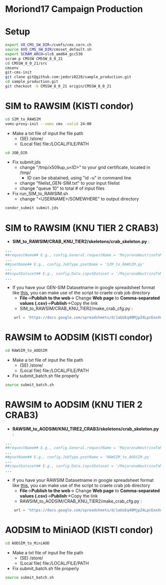 Moriond17 Campaign Production
====

# Setup
```bash
export VO_CMS_SW_DIR=/cvmfs/cms.cern.ch
source $VO_CMS_SW_DIR/cmsset_default.sh
export SCRAM_ARCH=slc6_amd64_gcc530
scram p CMSSW CMSSW_8_0_21
cd CMSSW_8_0_21/src
cmsenv
git-cms-init
git clone git@github.com:jedori0228/sample_production.git
cd sample_production.git
git checkout -b CMSSW_8_0_21 origin/CMSSW_8_0_21
```

# SIM to RAWSIM (KISTI condor)
```bash
cd SIM_to_RAWSIM
voms-proxy-init --voms cms -valid 24:00
```
* Make a txt file of input lhe file path
  * (SE)  /store/<SOMEWHERE>
  * (Local file) file:/LOCAL/FILE/PATH
```bash
cd JOB_DIR
```
* Fix submit.jds
  * change "/tmp/x509up_u\<ID\>" to your grid certificate, located in /tmp/
    * ID can be obatained, using "id -u" in command line
  * change "filelist_GEN-SIM.txt" to your input filelist
  * change "queue 10" to total # of input files
* Fix run_SIM_to_RAWSIM.sh
  * change "\<USERNAME\>/SOMEWHERE" to output directory
```bash
condor_submit submit.jds
```

# SIM to RAWSIM (KNU TIER 2 CRAB3)

* **SIM_to_RAWSIM/CRAB_KNU_TIER2/skeletons/crab_skeleton.py** :
```python
...
##requestName## E.g., config.General.requestName = 'MajoranaNeutrinoToMuMuMu_M-40_CMSSW_8_0_21_RAWSIM'
...
##psetName## E.g., config.JobType.psetName = 'SIM_to_RAWSIM.py'
...
##inputDataset## E.g., config.Data.inputDataset = '/MajoranaNeutrinoToMuMuMu_M-150/jskim-CMSSW_7_1_18_GEN-SIM-c2345211336d5844e3ea1a8a7fbfc845/USER'
...
```
* If you have your GEN-SIM Datasetname in google spreadsheet format like [this](https://docs.google.com/spreadsheets/d/1aUoEq40MjpZ4LpcEoxXdd9-prrDmJkWWgeKPLPsmBhk/edit?usp=sharing), you can make use of the script to craete crab job directory
  * **File**->**Publish to the web**-> Change **Web page** to **Comma-separated values (.csv)**->**Publish**->Copy the link
  * SIM_to_RAWSIM/CRAB_KNU_TIER2/make_crab_cfg.py :
```python
    url = 'https://docs.google.com/spreadsheets/d/1aUoEq40MjpZ4LpcEoxXdd9-prrDmJkWWgeKPLPsmBhk/pub?gid=0&single=true&output=csv'
```

# RAWSIM to AODSIM (KISTI condor)
```bash
cd RAWSIM_to_AODSIM
```
* Make a txt file of input lhe file path
  * (SE)  /store/<SOMEWHERE>
  * (Local file) file:/LOCAL/FILE/PATH
* Fix submit_batch.sh file properly
```bash
source submit_batch.sh
```

# RAWSIM to AODSIM (KNU TIER 2 CRAB3)

* **RAWSIM_to_AODSIM/KNU_TIRE2_CRAB3/skeletons/crab_skeleton.py** :
```python
...
##requestName## E.g., config.General.requestName = 'MajoranaNeutrinoToMuMuMu_M-40_CMSSW_8_0_21_AODSIM'
...
##psetName## E.g., config.JobType.psetName = 'RAWSIM_to_AODSIM.py'
...
##inputDataset## E.g., config.Data.inputDataset = '/MajoranaNeutrinoToMuMuMu_M-5/jskim-CMSSW_8_0_21_RAWSIM-16ca0fac1b892ff3c3d45d801745cbbf/USER'
...
```
* If you have your RAWSIM Datasetname in google spreadsheet format like [this](https://docs.google.com/spreadsheets/d/1aUoEq40MjpZ4LpcEoxXdd9-prrDmJkWWgeKPLPsmBhk/edit?usp=sharing), you can make use of the script to craete crab job directory
  * **File**->**Publish to the web**-> Change **Web page** to **Comma-separated values (.csv)**->**Publish**->Copy the link
  * RAWSIM_to_AODSIM/CRAB_KNU_TIER2/make_crab_cfg.py :
```python
    url = 'https://docs.google.com/spreadsheets/d/1aUoEq40MjpZ4LpcEoxXdd9-prrDmJkWWgeKPLPsmBhk/pub?gid=0&single=true&output=csv'
```

# AODSIM to MiniAOD (KISTI condor)
```bash
cd AODSIM_to_MiniAOD
```
* Make a txt file of input lhe file path
  * (SE)  /store/<SOMEWHERE>
  * (Local file) file:/LOCAL/FILE/PATH
* Fix submit_batch.sh file properly
```bash
source submit_batch.sh
